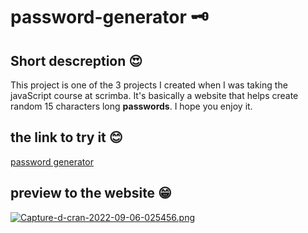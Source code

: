 # password-generator 🗝️
## Short descreption 😍
This project is one of the 3 projects I created when I was taking the javaScript course at scrimba. It's basically a website that helps create random 15 characters long **passwords**. I hope you enjoy it.
## the link to try it 😊
[password generator](https://secure-passwords.netlify.app/)
## preview to the website 😁
[![Capture-d-cran-2022-09-06-025456.png](https://i.postimg.cc/ZYsskyTX/Capture-d-cran-2022-09-06-025456.png)](https://postimg.cc/rzWNxsR9)
